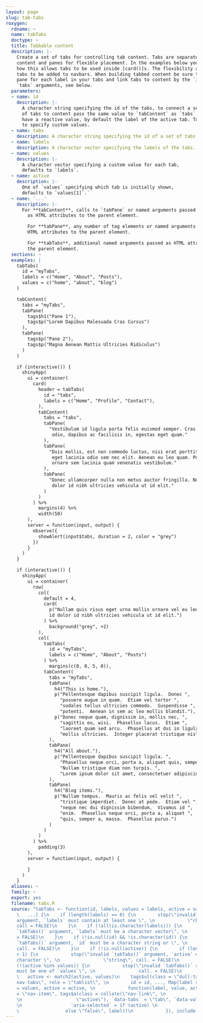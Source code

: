 ```yaml
---
layout: page
slug: tab-tabs
roxygen:
  rdname: ~
  name: tabTabs
  doctype: ~
  title: Tabbable content
  description: |-
    Create a set of tabs for controlling tab content. Tabs are separated from
    content and panes for flexible placement. In the examples below you can see
    how this allows tabs to be used inside [card()]s. The flexibility also allows
    tabs to be added to navbars. When building tabbed content be sure to create a
    pane for each label in your tabs and link tabs to content by the `id` and
    `tabs` arguments, see below.
  parameters:
  - name: id
    description: |-
      A character string specifying the id of the tabs, to connect a set
      of tabs to content pass the same value to `tabContent` as `tabs`. Tabs do
      have a reactive value, by default the label of the active tab. To `values`
      to specify custom values.
  - name: tabs
    description: A character string specifying the id of a set of tabs.
  - name: labels
    description: A character vector specifying the labels of the tabs.
  - name: values
    description: |-
      A character vector specifying a custom value for each tab,
      defaults to `labels`.
  - name: active
    description: |-
      One of `values` specifying which tab is initially shown,
      defaults to `values[1]`.`
  - name: '...'
    description: |-
      For **tabContent**, calls to `tabPane` or named arguments passed
        as HTML attributes to the parent element.

        For **tabPane**, any number of tag elements or named arguments passed as
        HTML attributes to the parent element.

        For **tabTabs**, additional named arguments passed as HTML attributes to
        the parent element.
  sections: ~
  examples: |
    tabTabs(
      id = "myTabs",
      labels = c("Home", "About", "Posts"),
      values = c("home", "about", "blog")
    )

    tabContent(
      tabs = "myTabs",
      tabPane(
        tags$h1("Pane 1"),
        tags$p("Lorem Dapibus Malesuada Cras Cursus")
      ),
      tabPane(
        tags$p("Pane 2"),
        tags$p("Magna Aenean Mattis Ultricies Ridiculus")
      )
    )

    if (interactive()) {
      shinyApp(
        ui = container(
          card(
            header = tabTabs(
              id = "tabs",
              labels = c("Home", "Profile", "Contact"),
            ),
            tabContent(
              tabs = "tabs",
              tabPane(
                "Vestibulum id ligula porta felis euismod semper. Cras justo
                 odio, dapibus ac facilisis in, egestas eget quam."
              ),
              tabPane(
                "Duis mollis, est non commodo luctus, nisi erat porttitor ligula,
                 eget lacinia odio sem nec elit. Aenean eu leo quam. Pellentesque
                 ornare sem lacinia quam venenatis vestibulum."
              ),
              tabPane(
                "Donec ullamcorper nulla non metus auctor fringilla. Nullam id
                 dolor id nibh ultricies vehicula ut id elit."
              )
            )
          ) %>%
            margins(4) %>%
            width(50)
        ),
        server = function(input, output) {
          observe({
            showAlert(input$tabs, duration = 2, color = "grey")
          })
        }
      )
    }

    if (interactive()) {
      shinyApp(
        ui = container(
          row(
            col(
              default = 4,
              card(
                p("Nullam quis risus eget urna mollis ornare vel eu leo. Nullam
                id dolor id nibh ultricies vehicula ut id elit.")
              ) %>%
                background("grey", +2)
            ),
            col(
              tabTabs(
                id = "myTabs",
                labels = c("Home", "About", "Posts")
              ) %>%
                margins(c(0, 0, 5, 0)),
              tabContent(
                tabs = "myTabs",
                tabPane(
                  h4("This is home."),
                  p("Pellentesque dapibus suscipit ligula.  Donec ",
                    "posuere augue in quam.  Etiam vel tortor ",
                    "sodales tellus ultricies commodo.  Suspendisse ",
                    "potenti.  Aenean in sem ac leo mollis blandit."),
                  p("Donec neque quam, dignissim in, mollis nec, ",
                    "sagittis eu, wisi.  Phasellus lacus.  Etiam ",
                    "laoreet quam sed arcu.  Phasellus at dui in ligula",
                    "mollis ultricies.  Integer placerat tristique nisl.")
                ),
                tabPane(
                  h4("All about."),
                  p("Pellentesque dapibus suscipit ligula. ",
                    "Phasellus neque orci, porta a, aliquet quis, semper a, massa. ",
                    "Nullam tristique diam non turpis. ",
                    "Lorem ipsum dolor sit amet, consectetuer adipiscing elit.")
                ),
                tabPane(
                  h4("Blog items."),
                  p("Nullam tempus.  Mauris ac felis vel velit ",
                    "tristique imperdiet.  Donec at pede.  Etiam vel ",
                    "neque nec dui dignissim bibendum.  Vivamus id ",
                    "enim.  Phasellus neque orci, porta a, aliquet ",
                    "quis, semper a, massa.  Phasellus purus.")
                )
              )
            )
          ) %>%
            padding(3)
        ),
        server = function(input, output) {

        }
      )
    }
  aliases: ~
  family: ~
  export: yes
  filename: tabs.R
  source: "tabTabs <- function(id, labels, values = labels, active = values[1], \n
    \   ...) {\n    if (length(labels) == 0) {\n        stop(\"invalid `tabTabs()`
    argument, `labels` must contain at least one \", \n            \"character string\",
    call = FALSE)\n    }\n    if (!all(is.character(labels))) {\n        stop(\"invalid
    `tabTabs()` argument, `labels` must be a character vector\", \n            call.
    = FALSE)\n    }\n    if (!is.null(id) && !is.character(id)) {\n        stop(\"invalid
    `tabTabs()` argument, `id` must be a character string or \", \n            \"NULL\",
    call. = FALSE)\n    }\n    if (!is.null(active)) {\n        if (length(active)
    > 1) {\n            stop(\"invalid `tabTabs()` argument, `active` must be a single
    character \", \n                \"string\", call. = FALSE)\n        }\n        if
    (!(active %in% values)) {\n            stop(\"invalid `tabTabs()` argument, `active`
    must be one of `values`\", \n                call. = FALSE)\n        }\n    }\n
    \   active <- match2(active, values)\n    tags$ul(class = \"dull-tabs-input nav
    nav-tabs\", role = \"tablist\", \n        id = id, ..., Map(label = labels, value
    = values, active = active, \n            function(label, value, active) {\n                tags$li(class
    = \"nav-item\", tags$a(class = collate(\"nav-link\", \n                  if (active)
    \n                    \"active\"), `data-tabs` = \"tab\", `data-value` = value,
    \n                  `aria-selected` = if (active) \n                    \"true\"\n
    \                 else \"false\", label))\n            }), include(\"core\"))\n}"
---
```

